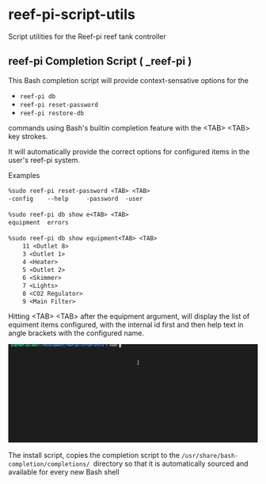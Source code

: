 # reef-pi-script-utils
Script utilities for the Reef-pi reef tank controller

## reef-pi Completion Script ( _reef-pi )

This Bash completion script will provide context-sensative options for the 
* ``reef-pi db ``  
* ``reef-pi reset-password ``
* ``reef-pi restore-db ``

commands using Bash's builtin completion feature with the &lt;TAB&gt; &lt;TAB&gt; key strokes.  

It will automatically provide the correct options for configured items in the user's reef-pi system.

Examples
<pre><code>%sudo reef-pi reset-password &lt;TAB&gt; &lt;TAB&gt;
-config    --help     -password  -user      

%sudo reef-pi db show e&lt;TAB&gt; &lt;TAB&gt; 
equipment  errors  
 
%sudo reef-pi db show equipment&lt;TAB&gt; &lt;TAB&gt; 
    11 &lt;Outlet 8&gt;
    3 &lt;Outlet 1&gt;
    4 &lt;Heater&gt;
    5 &lt;Outlet 2&gt;
    6 &lt;Skimmer&gt;
    7 &lt;Lights&gt;
    8 &lt;CO2 Regulator&gt;
    9 &lt;Main Filter&gt;
</code></pre>

Hitting &lt;TAB&gt; &lt;TAB&gt; after the equipment argument, will display the list of equiment items configured, with the internal id first and then help text in angle brackets with the configured name.

![Demo Gif](https://github.com/tmbarbour/reef-pi-script-utils/blob/main/images/reef-pi-completion-demo-2.gif?raw=true "reef-pi db completion demo")

The install script, copies the completion script to the ``/usr/share/bash-completion/completions/ ``directory so that it is automatically sourced and available for every new Bash shell
